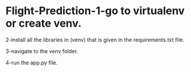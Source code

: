 # Flight-Prediction-1-go to virtualenv or create venv.

2-install all the libraries in (venv) that is given in the requirements.txt file.

3-navigate to the venv folder.

4-run the app.py file.
